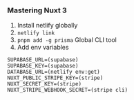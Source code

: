### Mastering Nuxt 3

1. Install netlify globally
2. `netlify link`
3. `pnpm add -g prisma` Global CLI tool
4. Add env variables

```
SUPABASE_URL=(supabase)
SUPABASE_KEY=(supabase)
DATABASE_URL=(netlify env:get)
NUXT_PUBLIC_STRIPE_KEY=(stripe)
NUXT_SECRET_KEY=(stripe)
NUXT_STRIPE_WEBHOOK_SECRET=(stripe cli)
```
